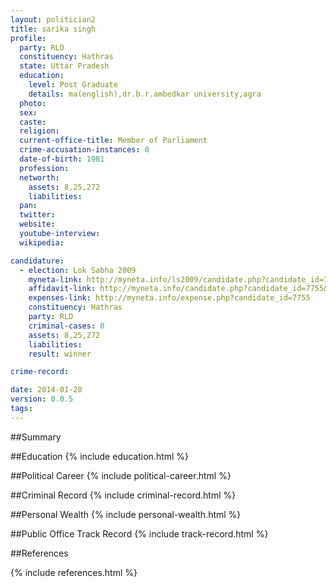 ```yaml
---
layout: politician2
title: sarika singh
profile: 
  party: RLD
  constituency: Hathras
  state: Uttar Pradesh
  education: 
    level: Post Graduate
    details: ma(english),dr.b.r.ambedkar university,agra
  photo: 
  sex: 
  caste: 
  religion: 
  current-office-title: Member of Parliament
  crime-accusation-instances: 0
  date-of-birth: 1981
  profession: 
  networth: 
    assets: 8,25,272
    liabilities: 
  pan: 
  twitter: 
  website: 
  youtube-interview: 
  wikipedia: 

candidature: 
  - election: Lok Sabha 2009
    myneta-link: http://myneta.info/ls2009/candidate.php?candidate_id=7755
    affidavit-link: http://myneta.info/candidate.php?candidate_id=7755&scan=original
    expenses-link: http://myneta.info/expense.php?candidate_id=7755
    constituency: Hathras 
    party: RLD
    criminal-cases: 0
    assets: 8,25,272
    liabilities: 
    result: winner 

crime-record: 

date: 2014-01-28
version: 0.0.5
tags: 
---
```

##Summary


##Education
{% include education.html %}


##Political Career
{% include political-career.html %}


##Criminal Record
{% include criminal-record.html %}


##Personal Wealth
{% include personal-wealth.html %}


##Public Office Track Record
{% include track-record.html %}


##References


{% include references.html %}